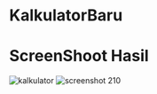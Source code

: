 # KalkulatorBaru
# ScreenShoot Hasil
![kalkulator](https://cloud.githubusercontent.com/assets/22118129/19967899/be95a72a-a204-11e6-9e8f-0a846aa3508c.JPG)
![screenshot 210](https://cloud.githubusercontent.com/assets/22118129/19967910/c8630040-a204-11e6-92c6-eabf484b6ef9.png)

